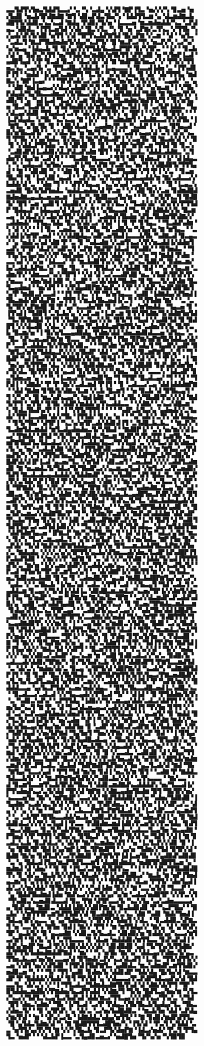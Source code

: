 ▃▃▜▟▜▚▜▅▃▜▟▟▜▃▃▞▝▃▝▚▝▃▟▄▝▞▟▜▝▇▛▐▜▃▝▅▞▞▞▚▝▊▃▅▝▅▞▙▟▊▝▅▃▙▜▛▟▇▟▇▝▇▜▝▟▊▃▛▟▃▜▙▞▚▝▐▟▟▜▜▃▆▝▄▝▟▃▆▟▇▃▙▟█▜▜▞▟▟▊▃▚▃▚▃▟▝▇▟▄▝▛▟▊▞▜▞▅▝▐▃▃▃▅▝▆▃▆▟▅▟▟▞▚▃▝▃▛▟▄▃▝▟▉▟▃▝▐▜▜▃▅▜▟▝▞▟▞▝█▃▚▜▃▝▚▝▊▝▅▝▃▛▇▞▃▜▚▃▝▞▜▜▙▝▚▞▄▟▞▟▚▜▞▟▉▝▅▜▜▝▞▟▝▜▛▜▚▃▙▛▇▜▟▝█▞▄▛▇▝▞▃▆▝▝▟▝▝▅▜▃▝▝▃▟▃▜▝▇▃▛▜▙▟▅▟▅▜▞▟▄▞▚▃▛▜▞▝█▝▆▃▛▃▞▜▚▝▅▃▛▞▚▝▃▞▚▞▚▞▅▃▄▝▐▟▄▃▙▝▊▝▊▞▄▞▛▞▛▜▟▞▙▃▟▃▛▜▛▝▊▞▚▜▛▃▝▝▐▞▝▝▊▃▙▞▟▝▄▝▉▟▚▞▚▜▜▝▅▞▜▜▟▞▙▞▆▟█▞▆▜▙▜▜▝▟▜▚▟▉▝▅▝▚▜▅▛▐▃▟▝▄▟▉▜▄▟▝▞▛▝▊▃▟▝▉▃▞▝▟▃▞▟▞▝▟▝▇▝▆▟▛▜▙▜▅▃▞▝▞▝▛▜▞▞▜▜▅▃▚▃▝▃▄▞▙▝▃▝▛▜▃▟█▃▞▟▟▃▙▝▐▃▄▃▃▃▚▝▉▃▃▟▐▟▅▝▃▝▐▜▚▟▊▛▐▜▝▝▅▟▟▝▐▞▄▟▚▃▆▟▛▜▝▜▃▜▞▝▚▞▄▜▛▟▄▝▉▝▟▞▝▟▞▜▜▜▄▝▆▟▇▃▚▝▇▛▐▃▄▞▝▝▝▜▛▟▚▟▞▃▞▃▟▝▄▛▇▝▅▞▆▝▚▜▞▞▙▝▝▃▄▟▞▝▃▝▄▝▝▟▇▝▆▟▐▃▄▃▞▞▟▃▞▃▙▟▛▞▚▜▝▝▚▝▉▟▊▝▚▜▞▝▚▞▅▃▆▝▐▝▞▜▙▝▛▟▄▟▞▜▄▜▙▃▃▟▆▃▞▞▙▜▙▃▞▟▚▝▉▝▐▟▜▟▉▟▟▝▜▟▉▝▇▝█▃▅▞▛▞▚▟▉▞▜▝▄▝▚▟▐▃▟▝▜▃▞▞▞▃▆▝▉▟▇▝▇▞▜▃▆▟▆▞▆▟▜▜▞▜▝▝▊▞▅▜▄▝▅▝█▃▞▜▃▟▜▞▚▝▅▜▟▜▅▟▉▞▟▞▆▜▙▟█▜▚▃▜▟▐▝▉▝▃▞▙▛▐▟▟▃▝▜▄▞▟▃▄▞▟▟▉▝▜▜▄▟▃▞▃▞▛▝▟▞▄▜▛▝▊▜▚▝▄▝█▛▐▝▝▞▟▝█▝█▜▚▝▝▝▐▃▛▟▄▟▃▝▞▜▙▝▚▃▚▃▄▝▇▝▐▞▞▝▜▝▚▟▆▟▆▜▝▃▙▟▇▃▃▞▛▞▟▜▙▝▐▝▇▜▃▝▄▜▄▜▙▝▊▝▝▟█▞▟▃▟▝▝▃▄▟▅▞▛▃▙▝▚▃▙▛▐▝▐▃▄▝▉▜▄▃▟▝▉▞▅▜▙▃▟▜▞▝▃▝▞▟▃▜▅▝▅▝▇▞▜▝▚▝▟▝▝▃▟▜▚▃▄▞▟▝▃▜▝▟▚▞▚▃▜▝▛▜▙▝▞▞▄▞▙▟▃▝▊▞▅▃▜▝▇▞▚▛▇▃▟▛▐▝▞▃▄▜▙▝█▝▇▃▟▞▟▝▞▝▉▝▊▝▞▟▟▃▛▜▜▟▅▝▃▜▝▟▛▟▊▝▊▝█▝▄▝▅▜▛▝▆▜▛▃▆▝▜▜▟▝▉▝▊▃▚▝▃▟▊▟▛▟▐▃▟▟▊▞▟▃▛▟▃▟▚▟▆▝█▜▝▝▛▟▝▜▃▟▃▝▟▟▟▃▟▟▇▃▝▃▜▟▅▜▚▜▄▞▆▝▃▟▚▜▝▝▝▜▃▟▇▝▇▃▃▃▞▝▊▜▝▟▛▝▊▟▅▃▛▝▐▞▝▟▐▟▄▃▚▝▚▝▄▟▄▃▟▝▅▜▅▞▃▃▄▛▐▞▜▃▚▛▇▝▛▃▆▜▃▝▅▞▜▝▞▟█▟▉▜▞▜▜▜▄▟▝▝▇▝▝▟▊▟▉▝▚▝▝▟▇▝▊▝▅▞▜▝▚▝▜▃▛▜▄▟▇▝▞▜▝▛▐▝▞▃▝▝▊▃▅▜▙▞▜▝▉▝▐▃▞▟▉▝▄▃▟▝▝▃▛▞▆▝▃▜▚▃▄▞▟▃▟▃▄▟▟▞▆▝▇▞▃▟▃▃▞▞▙▟▟▞▟▝▃▝▝▟▅▝▜▝▝▝▟▜▚▜▄▃▄▝▚▃▚▞▄▟▝▃▄▞▆▝▃▝▝▝▉▝▐▃▄▃▚▃▅▟▊▝█▞▙▜▟▜▅▟▃▝▅▟▟▃▅▟▅▞▟▝▛▃▆▝▝▞▝▟█▝▉▞▞▃▅▝▊▟▆▟█▟▇▟▅▟▇▃▄▃▙▃▅▃▅▃▆▝▐▃▙▞▚▝█▟▉▃▃▞▙▞▆▝▝▝▚▝▚▞▙▜▚▃▜▝▉▟▉▜▞▝█▜▝▃▅▝▄▟▊▜▝▟▄▟▉▞▚▝▞▝▚▞▛▞▙▃▚▝▜▃▟▞▟▞▝▟▚▞▛▞▛▜▜▟▛▝█▟▄▃▛▝▐▟▄▃▄▞▟▝▟▃▞▞▃▜▝▝▄▜▙▃▃▟▝▜▄▝▚▛▐▟▇▟▞▞▙▝█▃▆▃▄▝▐▞▟▃▛▞▞▃▙▞▅▜▜▞▝▟▟▜▝▝▃▟▅▟▚▜▙▟▅▝▟▜▃▜▙▟▆▜▛▟▇▞▞▃▟▟▅▟▞▝▜▜▄▃▜▟▄▝▉▃▜▞▟▞▃▞▚▜▟▝▐▝▊▝▛▝▊▜▄▃▝▝▜▃▟▟▚▟▆▝▚▝▟▝▞▞▝▝▐▝▉▃▝▃▅▟▃▝▉▜▞▜▄▝▜▞▃▟█▞▅▝▚▜▄▞▅▝▇▝▆▜▄▃▝▝▃▞▟▟▐▞▆▜▛▃▅▟▝▝▞▞▟▟█▟▄▃▚▟▛▃▅▜▙▟▐▃▃▃▙▜▙▝▚▟▇▃▟▝▉▃▄▃▞▝▄▝▅▟▞▃▚▟▝▟▇▝▛▝▃▝▊▝▚▟▃▟▆▝▞▃▆▜▚▃▞▞▛▞▅▃▟▟▐▞▟▟▅▜▃▟▚▝▛▜▛▝▟▃▛▞▚▟▛▃▜▝▃▛▇▝▇▟▜▛▐▟▃▟▝▜▚▟▉▞▝▝▉▜▅▟▃▝▝▜▜▜▄▜▃▜▄▞▅▞▞▞▛▝▆▟▚▟▅▝▞▞▚▜▜▝▟▟▞▝▛▞▚▞▅▝▜▝▇▟▟▝▛▟▅▝▃▃▚▟▝▞▚▞▅▝▐▟▃▃▞▝▛▝▆▃▙▟▊▜▚▞▞▜▞▝▄▞▚▃▜▟▉▞▚▝▉▟▅▃▆▞▙▞▃▟▟▃▙▛▇▃▚▞▝▜▄▝▉▃▝▃▝▝█▜▟▃▞▃▚▜▟▟▉▝▉▟▝▝▚▞▚▜▄▃▆▝▃▟▆▞▛▞▝▟▆▃▃▞▚▞▞▜▛▜▝▝▞▟▝▟▝▃▞▃▃▟▛▟█▝▅▃▝▞▙▟▚▜▛▟▚▜▚▞▅▃▃▝▝▟▅▞▆▟▐▟▉▝▚▝▄▟▛▝▃▞▟▞▟▟▞▜▙▟▅▝▉▝█▃▃▜▞▃▛▟▆▝█▃▜▃▄▟▅▟▝▝▅▞▟▜▝▝▝▞▛▟▄▟▉▛▇▞▆▟▚▞▝▞▛▝▞▝▟▟▚▝▆▟▛▟▉▜▙▜▚▞▛▝▆▟▊▃▛▃▃▟▝▝▐▜▝▜▚▃▝▞▛▝▜▞▅▜▄▃▃▝▄▟▉▝▐▟▇▟▄▞▟▜▅▟▐▜▙▃▆▟▞▟▛▟▄▛▇▝▃▜▜▜▝▞▆▃▙▜▙▃▅▟▐▞▃▜▝▝▚▜▜▟▆▝▇▞▝▝▃▝▃▜▞▜▛▞▄▛▇▟█▝█▝▛▝▄▞▚▃▃▟▅▜▛▝▊▝▃▟▅▞▃▞▆▜▅▟▟▃▝▜▄▃▅▝▊▝▐▜▚▟▐▝▜▟▉▜▝▃▜▃▙▞▄▝▞▃▛▃▆▝▐▃▛▃▆▝▊▜▚▜▜▟▇▞▜▞▟▟▇▜▅▜▟▝▜▃▜▛▇▟█▟▝▛▐▜▝▞▙▟▊▞▃▜▄▞▞▞▙▝▉▜▞▜▝▜▄▟▝▞▄▟▊▜▟▝▉▝▉▟█▜▝▞▞▟▃▟▊▝▞▟▃▝▞▝▊▟▅▝▛▃▙▟▟▃▅▛▇▜▜▞▅▝▃▟▅▞▛▞▙▝█▞▛▃▙▝█▃▆▞▅▝▐▝▉▞▅▜▃▃▄▟▉▟▄▝▛▟▆▞▟▟▝▟▅▃▆▟▊▟▃▃▅▝▟▜▄▃▝▃▝▝█▃▝▟▚▃▅▃▄▛▇▞▆▝▉▃▃▝▚▛▇▜▛▝▇▝▐▜▅▝▉▛▇▞▅▛▇▜▙▜▟▟▃▞▟▞▛▝▃▃▛▃▟▟▟▃▜▞▞▛▇▜▞▟▊▃▝▝▝▜▛▟▆▝▅▜▜▞▚▟▄▜▝▜▄▟▛▞▄▟▛▝▉▝▇▜▃▞▅▜▞▜▟▟▄▃▛▞▞▞▄▜▙▟▛▝▟▟▝▃▞▜▄▝▟▝▉▃▆▛▇▜▄▞▄▜▝▝▜▝█▟▛▝▚▟▐▜▃▞▛▟▚▞▜▟█▟▞▞▙▜▅▝▊▜▟▝▝▃▃▝▞▟▝▞▚▝▝▛▐▞▃▝▐▝▇▝▅▞▄▞▙▜▜▜▅▝▟▃▝▞▟▞▟▝█▟▊▟▇▃▆▞▝▜▝▛▐▟█▟▉▝▊▟▚▟▛▟▅▜▅▝▞▜▞▟▃▝█▞▛▛▐▞▟▝▄▃▟▝▊▞▙▜▟▝▞▝▚▜▅▃▝▜▞▞▝▃▃▃▚▝▐▟▃▟▛▝▊▃▜▟▅▃▅▝▄▝▝▝▚▝▐▃▅▃▞▜▚▃▅▟▊▜▅▝▜▝▜▜▛▝█▃▟▃▄▞▝▜▝▝▟▝▝▜▛▟▐▝▝▟▇▟▞▝▛▝▛▝▇▞▞▃▟▃▆▟▝▛▐▜▝▝▊▝▃▟▃▃▞▃▄▝▟▟▐▟▟▟▆▛▇▝▝▟▟▝▇▟▆▝▊▜▙▜▞▟▇▃▜▃▆▝▞▃▙▝█▃▆▜▝▝▅▝▉▃▙▝▟▝▉▜▙▃▄▜▝▜▝▞▚▞▚▝█▝▆▃▚▟▚▃▄▞▚▝▆▟▐▟▇▝▚▟▝▝▄▜▙▝▞▜▙▟▊▜▚▞▞▞▟▝▇▟▜▞▛▜▝▃▜▜▞▝▊▜▙▝▟▟▛▞▆▟▟▞▄▜▚▃▟▟▃▃▝▝▞▟▇▞▝▃▚▃▞▟█▃▆▝▚▝▊▟▃▜▙▟▚▞▛▝▐▝▐▝▚▜▜▞▜▜▜▝▝▝▝▝▚▟▛▃▙▜▄▞▄▝▄▟▅▟▞▞▃▜▄▟▞▝▛▛▐▃▃▟▇▝▟▞▞▜▙▝▐▜▜▟▞▝▊▞▄▝▅▝▝▝▚▞▚▟▞▞▃▜▚▝▟▞▙▟▄▃▝▝▊▜▞▜▙▞▝▟▜▛▐▝▚▃▚▞▅▜▛▃▟▞▟▟▊▟▐▜▝▃▜▟█▃▙▃▙▃▝▝▇▃▛▞▚▜▃▟▆▜▟▃▆▟▟▝▆▜▃▟▄▟▅▟▅▃▜▞▚▜▙▟▝▝▇▟▉▛▐▞▝▃▚▝▅▞▆▞▞▟▐▃▃▞▝▛▇▟▞▝▟▜▟▝▚▜▞▜▃▜▃▟▊▟▃▜▅▃▆▝▉▟▛▞▚▜▚▞▛▛▐▃▆▜▙▝▅▃▅▛▇▜▙▟▜▃▜▟▃▟▃▞▞▞▚▛▐▃▟▟▄▜▄▃▞▜▚▜▄▟▝▃▝▞▛▜▃▞▟▜▞▟▆▃▛▞▙▝▄▝▅▞▝▃▟▃▛▟▇▝▟▞▄▝▐▜▜▟▛▟▊▃▄▟▄▟█▞▙▜▝▝▆▝▇▜▄▞▃▞▛▟▅▟▜▞▚▝▞▜▝▟▜▜▅▜▅▃▜▟▇▜▙▝▟▛▐▝▆▟▟▞▚▝▟▟▛▜▛▃▙▜▚▟▉▞▙▝█▟▛▟▞▟▐▛▐▃▟▝▄▃▅▞▜▃▝▞▆▜▟▝▝▟▊▃▅▜▝▃▅▃▙▟▝▞▞▞▃▟▟▜▃▟▆▟▊▝▇▝▅▃▅▟▃▜▞▜▟▃▞▜▞▜▙▟▛▃▞▞▄▃▆▃▄▜▄▟▝▞▆▜▃▞▃▞▛▃▅▟▉▞▜▟▜▝▇▃▟▃▟▃▄▃▙▟▟▞▄▜▟▟▆▟▛▝▄▃▚▞▙▟▉▃▝▟▜▝█▟▃▜▃▝▛▝▛▃▛▞▛▞▃▜▟▞▚▛▐▝▉▟▝▛▐▞▙▞▄▃▟▝▞▟▆▝▐▝▆▞▄▟▞▝▃▝▃▜▃▃▜▝▄▜▛▝▊▝▜▛▇▟▞▝▉▃▚▜▚▞▃▃▝▝▜▃▜▛▇▝▊▞▞▃▄▞▆▝▄▟▅▟▇▃▜▃▄▝▆▞▚▟▝▟▉▃▄▝▊▞▆▜▄▃▙▝▟▟▇▝▉▟▛▟█▞▟▟▇▃▅▃▙▃▄▟█▜▅▃▛▟▛▞▟▟▚▝▉▜▃▟▛▞▚▝▚▜▜▝▃▞▙▜▚▃▙▞▙▞▃▜▚▟▝▝▊▟▚▃▜▞▜▃▝▟▅▃▙▟▅▟▄▟▞▟▆▝▊▝▆▜▚▃▆▝▊▝▊▜▝▝▆▝▐▞▜▟▆▞▄▞▝▝▅▜▙▃▅▜▛▜▙▟▟▞▄▟▉▝▚▝█▃▜▟▚▃▆▃▞▞▅▟▇▜▙▞▛▝▜▝▚▝▛▟▆▞▛▃▆▜▚▝▇▟▚▟▚▟▟▟▆▝▟▟▚▟▛▜▚▃▙▞▜▜▅▝▊▞▆▝▞▝▐▟▊▝▃▟▉▃▟▛▇▟▛▃▛▞▅▝▐▃▜▝█▟▜▝▟▝▚▟▊▜▜▟▜▜▄▞▃▞▃▟▜▟▐▟▊▞▞▝▝▜▄▝▞▞▚▞▞▝▊▞▜▟▚▟▄▃▝▟▄▞▆▜▟▟▜▜▅▝▟▟▜▟▆▜▄▃▅▝▐▛▇▃▛▝▇▞▚▞▜▜▙▞▜▃▜▝▐▟▝▟▐▞▆▝▚▟▃▞▄▜▟▝▆▃▚▝▊▞▚▝▜▃▞▃▆▃▄▟▃▜▝▝▄▜▞▞▅▜▄▛▐▃▚▝▊▞▅▞▙▟▃▝▇▛▐▜▅▝█▞▚▃▛▟▞▝▜▞▟▝▇▟▚▞▟▛▇▜▟▟▄▃▅▜▛▞▅▝▉▜▃▃▆▃▙▟▟▜▙▃▙▛▇▞▟▜▅▞▃▝▇▟▄▟▄▝▞▞▞▃▚▞▄▜▛▜▜▞▄▃▙▞▟▜▅▃▃▟▞▟▅▃▜▃▟▛▐▟▚▟█▛▐▜▛▃▙▟▜▟▉▝▝▞▆▞▞▞▛▝▅▛▇▝▊▝▃▝▟▝▞▞▚▞▛▟▇▝▐▟▟▞▜▞▄▟▐▜▜▜▜▟▜▞▃▝▆▞▅▝▐▞▞▃▅▞▟▟▛▞▛▃▟▟▞▃▆▞▄▃▝▞▃▜▝▝▃▜▜▞▚▃▟▜▄▜▞▝▛▃▟▝▜▜▅▜▞▜▛▃▛▃▆▜▃▞▄▜▝▃▝▟▞▟▇▛▐▞▞▜▙▜▜▝▆▝▞▝▅▞▙▟▃▝▅▃▜▟▉▃▅▃▙▟▉▝█▝▅▝▊▝▃▟▅▟█▞▛▝▄▃▆▝▇▟█▃▙▟█▛▇▜▄▞▄▞▃▞▚▝▄▟▃▝▞▝▃▜▙▃▙▝▐▞▆▃▚▟▝▃▟▃▝▞▛▜▝▃▟▝▝▞▙▃▄▜▝▜▟▝▃▟▃▜▝▃▄▟▟▃▆▝▊▃▄▞▞▜▞▟▐▞▟▟▐▃▝▟▉▟█▃▆▃▆▟▃▞▚▃▅▞▜▛▐▞▞▟▆▜▞▟▅▛▐▜▄▝▜▞▅▟▛▝▄▃▆▝▚▛▇▞▆▝▇▞▅▞▙▃▜▛▇▝▝▃▞▞▟▃▆▟▛▃▛▃▟▟▚▟▉▞▄▝▄▟█▝▃▟▚▟▟▜▄▟█▝▚▝▇▝▟▜▄▜▚▃▞▝▊▝▉▃▅▞▜▛▇▟▄▃▆▟▃▃▆▝▊▟▄▞▟▜▚▃▚▃▜▜▛▃▄▞▝▝▃▟▊▟▜▞▄▃▞▃▄▞▞▝▚▟▞▜▙▞▟▟▐▟█▟▜▃▃▟▊▞▛▞▞▞▃▝▛▞▙▟▛▜▛▜▞▃▃▟▇▞▟▞▅▟▟▝▜▞▅▞▆▜▛▝▊▟█▜▜▜▞▜▚▃▄▟▇▟▉▜▚▝▞▞▆▞▙▝▐▝▝▃▄▜▟▞▚▞▆▟▊▃▚▜▟▜▄▝█▟▉▝▃▞▄▜▙▟▚▝▉▝▟▜▟▞▄▟█▟▐▞▝▜▞▟▜▜▃▜▅▞▞▝█▜▝▟▃▟▝▝▉▜▚▞▆▃▆▟▃▞▆▟▞▜▛▞▅▟▞▞▝▃▛▜▃▃▃▝▜▛▐▞▝▝▆▞▚▝▊▝▛▟▅▝▊▜▚▞▙▜▅▝▚▝▛▟▄▟▉▝▇▝▜▝▇▞▞▝▊▜▄▛▇▞▜▞▅▝▄▝▚▜▞▃▜▟▆▜▝▝▊▜▚▝▜▟▐▜▚▛▇▝▇▟▜▟▐▛▐▜▄▞▟▞▞▝▇▟▃▜▟▝▞▟▛▜▝▝█▃▅▜▜▜▜▝▛▝▛▃▚▞▞▟▝▝▜▞▞▝▅▟▄▝▞▞▞▝▅▞▞▟▉▃▞▃▙▟▛▝▄▃▚▃▆▝▆▝▚▟█▝▊▟▊▃▟▃▞▞▚▞▃▝▉▟▉▞▙▝▃▟▃▃▟▞▟▟▊▞▜▛▇▞▚▝▊▞▜▞▙▟▚▃▙▝▛▟▜▝▟▟▉▟▛▜▝▛▇▜▃▃▆▟▜▟▝▃▝▟▞▃▚▝▆▟▅▞▟▞▃▝▉▃▄▝▄▜▛▜▞▟▝▟▉▛▇▞▟▝▚▃▟▞▚▝▚▟▇▟█▜▟▛▐▜▝▝▉▝▊▃▛▝█▃▚▜▙▜▙▟▃▝▞▟▛▜▙▛▇▜▜▞▙▜▚▜▄▃▞▛▇▃▅▟█▟▛▞▄▜▃▜▄▜▃▟▜▃▅▟▜▝▅▜▜▟▝▃▆▞▞▝▃▟▟▞▝▟▞▞▟▜▞▝▛▝▚▟▜▞▆▞▞▝█▟▟▟▃▃▄▝▄▞▙▃▛▜▟▞▚▃▅▞▅▟▞▟▄▃▝▝▉▜▃▜▙▃▃▟█▃▅▟▐▃▚▟█▃▚▃▝▝▉▃▟▃▃▞▃▟▃▟▝▞▞▜▄▃▄▟▞▞▛▜▃▟▝▜▞▝▝▟▐▟▝▝▉▝▛▜▟▟▆▞▙▜▚▝▃▝▚▟▊▃▚▟▚▞▝▃▛▜▜▟▄▝▐▟▉▞▞▜▞▃▆▃▄▞▟▟▞▃▟▃▞▟▟▜▜▝▝▞▙▝▅▞▙▞▚▃▜▝▇▝▛▃▝▟▝▜▃▞▟▃▅▃▄▃▞▃▟▞▞▟▜▟▐▜▝▜▚▜▅▝▊▜▜▝▞▝▟▝▃▞▚▃▛▃▄▟▜▟▅▟▞▟▅▟▜▝▛▞▜▃▝▞▙▜▟▃▙▝▞▝▄▃▅▜▞▝▉▝▅▟▟▝█▞▜▃▜▞▄▟▐▟▜▞▛▝▅▞▃▟▅▝▚▛▐▝▚▜▞▞▚▝▆▜▄▞▟▝▃▞▛▟▇▝▇▟▞▞▚▃▟▞▅▜▅▃▄▞▆▜▄▞▆▞▚▟▟▜▅▝▊▝▃▟▛▝▛▟▉▃▛▃▟▛▇▝▊▞▙▟▄▜▛▃▚▜▚▞▜▟▛▟▄▟▝▞▅▞▙▛▇▟▝▜▄▜▅▜▝▜▅▞▞▛▇▞▝▟▐▟▞▃▛▝▉▟▝▝▐▝▉▜▄▞▚▟▞▃▙▜▄▟▅▝▛▜▞▝▊▞▙▜▄▟█▃▟▃▄▝▃▜▙▞▙▞▃▜▄▃▄▝█▜▄▟▊▞▄▝▇▞▜▃▚▟▇▞▄▜▙▜▟▜▝▟▄▛▐▞▅▃▙▜▙▝▞▟▄▃▟▟▚▝▛▞▃▞▆▞▝▝▟▝▃▝▚▝▆▟▝▃▛▟▚▟▞▞▞▞▅▞▃▟▜▞▃▞▚▝▉▝▉▝▞▃▃▟▃▝▃▟▊▟▊▝▟▝▞▜▄▞▜▜▞▟▆▞▚▜▜▃▃▜▄▟▛▝█▃▞▞▞▛▐▝▞▞▛▃▙▜▅▃▟▞▙▝▅▜▜▞▝▟█▜▟▞▆▟▆▃▆▟▚▜▛▃▛▜▃▟▃▝▟▃▙▟▝▜▟▛▇▟▛▜▟▜▅▞▞▜▅▝▄▃▜▃▟▞▟▝▇▟▝▜▙▝▇▜▄▞▜▃▃▞▄▟▝▝▛▜▝▜▟▝▆▞▆▝▊▟▐▝▅▃▜▞▆▝▉▜▝▝▃▟▇▝▛▝▇▟▟▃▜▟▃▃▙▜▞▝▞▝▇▃▛▛▇▜▅▜▟▜▞▞▚▟▉▃▙▞▞▟▝▝▃▜▚▃▃▃▝▝▇▞▃▃▝▝▟▝▉▃▆▜▃▃▆▜▚▃▙▜▛▟▞▜▙▃▜▝▟▟▊▃▆▟▇▟▚▃▟▟▟▟▚▝▅▞▜▃▃▟▐▞▛▜▚▟▅▟▚▃▞▃▜▞▟▟▝▜▛▞▟▝▇▛▇▝▞▟▇▃▄▟▅▜▙▟▆▝▉▜▝▜▙▜▛▞▅▞▚▃▃▃▅▜▄▝▇▞▚▝▆▛▇▟▛▝▃▃▞▟▞▝▉▟▜▟▟▟▉▞▄▞▅▝▚▟▅▞▜▟▉▟█▝▐▜▄▟▇▞▚▃▟▞▄▃▜▞▟▝▞▜▟▝▝▞▄▝▛▟▛▟▅▃▚▝▚▝▐▞▅▝▐▝▞▟▛▃▞▃▝▟▄▝▞▝▄▝▞▝▆▝▝▜▄▞▝▞▝▃▙▃▃▛▇▜▃▛▇▜▟▃▟▝▟▝▐▃▞▟▛▃▃▞▄▃▆▟▜▞▝▃▝▃▙▜▛▝▉▜▙▃▃▟▟▞▅▃▙▝▄▟▉▃▛▟▃▜▜▜▚▞▚▟▅▃▛▟▐▝▄▝▉▝▇▟▟▟▊▟▃▞▞▞▛▞▃▜▄▟▐▝▛▃▃▝▛▟▉▟▆▃▆▟▐▟▊▞▛▃▅▜▞▞▛▃▜▟▄▝▊▟▜▝▅▃▞▟█▃▄▝▊▃▜▞▚▟▞▛▇▞▃▃▅▜▙▃▅▜▙▟▄▞▃▟▃▃▜▃▄▜▅▝▆▃▄▟▇▝▛▜▅▟▝▞▛▝▜▜▜▝▟▜▙▞▄▝▉▜▙▃▛▝▄▝▄▞▛▝▉▞▟▝▅▝▜▟▜▝▞▟▐▝▇▝▊▃▟▃▚▃▙▝▉▃▛▟▃▞▚▝▟▞▛▝▇▞▚▃▆▟▅▞▟▜▝▝▅▝▐▃▜▃▛▞▞▟▊▝▉▝▐▝▅▝█▜▙▜▛▝█▟▐▞▄▞▆▛▐▞▜▃▜▛▇▟▛▜▝▝▄▞▅▝▜▟▆▞▞▜▟▝▉▜▛▞▟▝█▟▇▝▇▞▅▝▊▟▜▃▛▞▃▞▛▟▇▟▊▝▄▛▇▜▞▛▐▟▐▃▅▜▙▝▝▞▄▟▉▟▚▟▉▟▊▝▃▝▄▝█▟▃▟▐▜▄▞▆▃▛▜▟▜▃▃▆▜▝▟▄▟▊▟▆▟▄▝▅▟█▜▛▟█▜▜▃▅▝▄▝▆▟▆▟▝▟▝▟▅▞▝▝▊▝▊▝▐▜▃▞▃▛▇▞▙▜▟▜▚▃▝▝▐▝▝▝▝▟▚▞▜▜▙▟▉▟█▜▚▝▊▝▟▞▃▝▇▃▙▜▞▞▟▜▃▜▟▃▟▞▝▛▐▞▄▟▜▟█▃▞▝▆▃▙▝▆▝▅▛▐▜▅▟▄▃▆▞▜▝▄▜▜▜▞▞▄▞▄▟▐▝▊▝▝▜▝▞▝▝▛▛▇▞▛▝▟▃▅▝▛▜▜▞▝▟▅▜▄▟▐▟▞▃▞▞▆▞▟▟▞▝▊▜▙▜▜▜▞▞▝▞▚▟▐▟▆▝▉▞▞▝▇▝▃▃▚▞▙▜▝▜▃▃▛▝▃▝▄▝█▟▟▜▙▟▆▟▐▟▅▝▇▟▚▃▞▞▛▃▜▞▄▞▚▞▆▝▃▟▃▞▅▟▉▜▛▝▞▞▛▃▚▜▝▜▚▟▉▃▚▃▅▟▊▟▃▃▟▝▉▃▝▛▇▝▟▜▛▃▃▞▙▝▚▃▚▜▄▝▃▞▃▟▅▃▃▃▃▞▄▝▉▟▚▟▄▝▇▟▊▃▝▟▟▟▐▟█▞▞▟▊▛▇▞▆▝▉▃▙▟▊▟▊▝▛▝▚▃▛▜▙▞▝▝█▃▙▞▝▞▆▜▜▜▛▃▆▜▟▜▜▟▛▞▟▝▉▃▟▟█▞▞▃▚▃▝▟▇▝▚▟▊▝▇▟▞▜▅▟▐▜▟▃▄▜▛▞▄▃▃▝▄▝▄▞▜▟▆▟▄▝▞▜▛▞▛▞▜▟▅▜▝▞▟▃▝▝▊▃▟▟▉▃▚▛▇▃▜▝▅▝▃▃▜▞▚▝▇▜▅▝▉▟▐▝▇▞▞▝▛▜▝▝▆▝▆▜▜▟▄▞▞▝▇▞▄▝▟▝▄▜▛▟▚▜▛▝▄▃▙▜▞▝▉▝▄▃▄▟▇▝▞▟▊▃▜▞▙▃▟▃▝▟▊▟▉▞▅▝▊▟▟▞▄▞▚▃▃▞▆▜▃▞▆▜▝▝▊▞▙▝▄▜▝▃▜▜▃▃▃▝▊▝▟▃▅▝▅▟▟▟▊▞▆▜▜▃▃▝▊▟▚▟▚▟▐▝▟▟▚▞▅▟▛▝▇▃▟▝▛▞▞▟▉▞▟▞▞▞▟▞▝▟▊▟█▟▉▝▄▟▝▜▞▜▚▞▙▜▜▟▇▞▟▞▛▜▜▞▙▟▅▟▇▟▟▛▇▟▝▝▆▞▝▝▚▝▅▜▙▝▇▞▚▞▝▟▟▃▄▞▛▟▆▃▜▞▄▃▜▜▅▃▙▃▄▞▅▞▆▞▃▃▄▞▟▝▉▜▅▟▞▃▛▞▚▃▞▟▃▟▜▝▐▃▜▃▝▜▜▞▟▜▜▞▞▃▅▝▞▟▜▝▅▞▞▟▜▟▉▝▐▜▛▟▐▜▙▛▇▜▃▝▄▟▉▟▃▝▆▃▚▟▆▟▛▃▆▜▜▟▊▞▅▟▉▃▅▝▚▝▝▝▜▞▝▜▜▝▄▟▊▝▊▟▅▞▙▝▟▟▊▟▛▝▜▟▞▟▄▝█▞▙▞▟▝▆▃▃▟▛▝▛▝█▟▟▟▞▞▙▟▞▝▊▜▝▜▚▜▟▝▄▝▞▟▃▃▃▞▛▃▛▟▛▜▟▃▄▟▚▞▟▝█▟▃▃▜▃▝▟▞▃▚▝▞▝▐▝▜▜▃▟▃▞▜▟▆▟▄▟▇▜▙▜▚▟▝▟▝▟▇▞▟▞▛▜▝▜▛▝▉▜▟▟▅▃▆▟█▞▞▛▇▟▅▞▙▃▟▜▚▟▟▝▞▟▇▞▜▝▜▞▙▝█▟▜▃▄▜▅▞▆▝▚▜▃▞▚▃▞▞▜▟▜▃▚▃▄▜▃▞▙▟▚▟▝▟▟▞▆▃▞▜▜▃▄▞▞▞▟▜▚▃▞▜▚▞▃▝▞▜▟▝█▜▝▟▅▃▚▟▆▞▝▜▙▝▐▞▜▃▟▝▃▞▛▝▛▟▄▃▚▜▙▜▙▃▙▜▄▟▄▞▜▃▝▜▙▃▞▟▅▃▜▞▝▝▉▝▄▜▛▟▚▝▄▝▟▞▃▝▃▞▅▞▙▟█▟▉▃▝▝▆▃▙▜▅▝▟▟▝▃▛▟▄▞▆▞▛▟▝▝▆▝▝▟▚▞▃▞▙▝▐▟▇▟▟▃▚▟▄▞▅▜▜▞▝▝▇▝▊▟▊▞▆▟▛▟▜▜▃▝█▝▄▜▟▃▜▟▆▞▟▝▚▝▇▝█▟█▜▜▜▃▟█▜▅▞▚▝▐▜▞▟▝▝▛▃▜▝▄▜▟▟▝▃▃▝▅▜▜▞▄▞▛▞▜▝▇▝▞▞▚▜▙▃▙▝▊▃▛▜▞▟▅▛▇▝▐▟▃▞▅▟▞▝▛▃▜▝▛▜▄▜▃▝▅▟▛▝▝▝▟▃▙▛▐▃▃▝▃▜▄▟▊▃▅▃▞▝▅▟█▜▅▝▜▞▚▞▅▝▚▜▉▜▉
